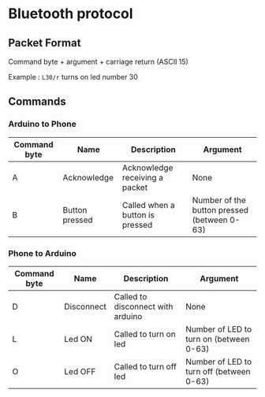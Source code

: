 # Bluetooth protocol

## Packet Format

Command byte + argument + carriage return (ASCII 15)

Example : `L30/r` turns on led number 30

## Commands
### Arduino to Phone

| Command byte | Name | Description | Argument |
|--------------|------|-------------|-----------|
| A | Acknowledge | Acknowledge receiving a packet | None |
| B | Button pressed | Called when a button is pressed | Number of the button pressed (between 0-63)|

### Phone to Arduino

| Command byte | Name | Description | Argument |
|--------------|------|-------------|-----------|
| D | Disconnect | Called to disconnect with arduino | None |
| L | Led ON | Called to turn on led| Number of LED to turn on (between 0-63)|
| O | Led OFF | Called to turn off led | Number of LED to turn off (between 0-63)|
